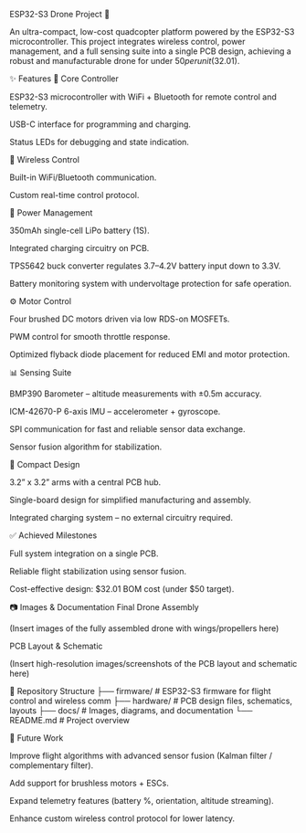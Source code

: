 ESP32-S3 Drone Project 🚁

An ultra-compact, low-cost quadcopter platform powered by the ESP32-S3 microcontroller.
This project integrates wireless control, power management, and a full sensing suite into a single PCB design, achieving a robust and manufacturable drone for under $50 per unit ($32.01).

✨ Features
🧠 Core Controller

ESP32-S3 microcontroller with WiFi + Bluetooth for remote control and telemetry.

USB-C interface for programming and charging.

Status LEDs for debugging and state indication.

📡 Wireless Control

Built-in WiFi/Bluetooth communication.

Custom real-time control protocol.

🔋 Power Management

350mAh single-cell LiPo battery (1S).

Integrated charging circuitry on PCB.

TPS5642 buck converter regulates 3.7–4.2V battery input down to 3.3V.

Battery monitoring system with undervoltage protection for safe operation.

⚙️ Motor Control

Four brushed DC motors driven via low RDS-on MOSFETs.

PWM control for smooth throttle response.

Optimized flyback diode placement for reduced EMI and motor protection.

📊 Sensing Suite

BMP390 Barometer – altitude measurements with ±0.5m accuracy.

ICM-42670-P 6-axis IMU – accelerometer + gyroscope.

SPI communication for fast and reliable sensor data exchange.

Sensor fusion algorithm for stabilization.

📐 Compact Design

3.2” x 3.2” arms with a central PCB hub.

Single-board design for simplified manufacturing and assembly.

Integrated charging system – no external circuitry required.

✅ Achieved Milestones

Full system integration on a single PCB.

Reliable flight stabilization using sensor fusion.

Cost-effective design: $32.01 BOM cost (under $50 target).

📷 Images & Documentation
Final Drone Assembly

(Insert images of the fully assembled drone with wings/propellers here)

PCB Layout & Schematic

(Insert high-resolution images/screenshots of the PCB layout and schematic here)

📂 Repository Structure
├── firmware/          # ESP32-S3 firmware for flight control and wireless comm
├── hardware/          # PCB design files, schematics, layouts
├── docs/              # Images, diagrams, and documentation
└── README.md          # Project overview

🚀 Future Work

Improve flight algorithms with advanced sensor fusion (Kalman filter / complementary filter).

Add support for brushless motors + ESCs.

Expand telemetry features (battery %, orientation, altitude streaming).

Enhance custom wireless control protocol for lower latency.
